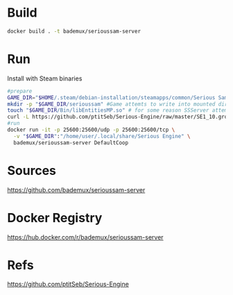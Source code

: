 # Build
```bash
docker build . -t bademux/serioussam-server
```

# Run
Install with Steam binaries

```bash
#prepare
GAME_DIR="$HOME/.steam/debian-installation/steamapps/common/Serious Sam Classic The Second Encounter"
mkdir -p "$GAME_DIR/serioussam" #Game attemts to write into mounted directory
touch "$GAME_DIR/Bin/libEntitiesMP.so" # for some reason SSServer attemts to open libEntitiesMP.so
curl -L https://github.com/ptitSeb/Serious-Engine/raw/master/SE1_10.gro -o "$GAME_DIR/SE1_10.gro"
#run
docker run -it -p 25600:25600/udp -p 25600:25600/tcp \
  -v "$GAME_DIR":"/home/user/.local/share/Serious Engine" \
  bademux/serioussam-server DefaultCoop
```

# Sources
https://github.com/bademux/serioussam-server

# Docker Registry
https://hub.docker.com/r/bademux/serioussam-server

# Refs
https://github.com/ptitSeb/Serious-Engine

